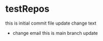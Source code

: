 # testRepos
this is initial commit file
update change text
 - change email
this is main branch update
